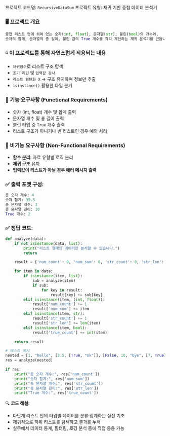 프로젝트 코드명: `RecursiveDataSum`
프로젝트 유형: 재귀 기반 중첩 데이터 분석기

### 🖥️ 프로젝트 개요
```python
중첩 리스트 안에 섞여 있는 숫자(int, float), 문자열(str), 불린(bool)의 개수와,
숫자의 합계, 문자열의 총 길이, 불린 값의 True 개수를 각각 계산하는 재귀 분석기를 만듭니다.
```

### ◽ 이 프로젝트를 통해 자연스럽게 적용되는 내용
- `재귀함수`로 리스트 구조 탐색
- `조기 리턴` 및 `입력값 검사`
- `리스트 평탄화 X` → 구조 유지하며 정보만 추출
- `isinstance()` 활용한 타입 분기

### 📄 기능 요구사항 (Functional Requirements)
- 숫자 (int, float) 개수 및 합계 출력
- 문자열 개수 및 총 길이 출력
- 불린 타입 중 `True` 개수 출력
- 리스트 구조가 아니거나 빈 리스트인 경우 예외 처리

### 📄 비기능 요구사항 (Non-Functional Requirements)
- **함수 분리**: 자료 유형별 로직 분리
- **재귀 구조** 유지
- **입력값이 리스트가 아닐 경우 에러 메시지 출력**


### ✅ 출력 포맷 구성:
```python
총 숫자 개수: 4
숫자 합계: 35.5
총 문자열 개수: 3
총 문자열 길이: 10
True 개수: 2
```

### ✅ 정답 코드:
```python
def analyze(data):
    if not isinstance(data, list):
        print("리스트 형태의 데이터만 분석할 수 있습니다.")
        return

    result = {'num_count': 0, 'num_sum': 0, 'str_count': 0, 'str_len': 0, 'true_count': 0}

    for item in data:
        if isinstance(item, list):
            sub = analyze(item)
            if sub:
                for key in result:
                    result[key] += sub[key]
        elif isinstance(item, (int, float)):
            result['num_count'] += 1
            result['num_sum'] += item
        elif isinstance(item, str):
            result['str_count'] += 1
            result['str_len'] += len(item)
        elif isinstance(item, bool):
            result['true_count'] += int(item)

    return result

# 테스트 예시
nested = [1, "hello", [3.5, [True, "ok"]], [False, 10, "bye", [7, True]]]
res = analyze(nested)

if res:
    print("총 숫자 개수:", res['num_count'])
    print("숫자 합계:", res['num_sum'])
    print("총 문자열 개수:", res['str_count'])
    print("총 문자열 길이:", res['str_len'])
    print("True 개수:", res['true_count'])
```

🔍 **코드 해설**:
- 다단계 리스트 안의 타입별 데이터를 분류·집계하는 실전 기초
- 재귀적으로 하위 리스트를 탐색하고 결과를 누적
- 실무에서 데이터 통계, 필터링, 로깅 분석 등에 직접 응용 가능